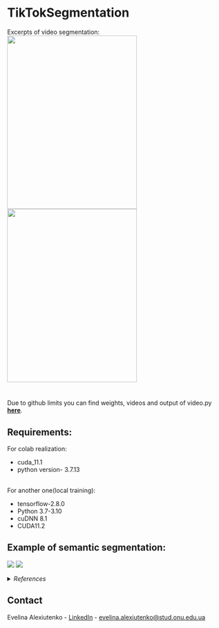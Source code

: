# TikTokSegmentation
Excerpts of video segmentation:
<br>
<img src="https://user-images.githubusercontent.com/58363847/162636948-80b51f6a-900c-4e12-86e4-b8c0dc05bf64.png"
     data-canonical src="https://gyazo.com/eb5c5741b6a9a16c692170a41a49c858.png" width="300" height="400" />
     <img src="https://user-images.githubusercontent.com/58363847/162636942-9c048301-3f0e-4984-893f-51079d7d9671.png"
     data-canonical src="https://gyazo.com/eb5c5741b6a9a16c692170a41a49c858.png" width="300" height="400" />
     <br>
     
#
Due to github limits you can find weights, videos and output of video.py <a href='https://drive.google.com/drive/folders/1-vT0hROEnDRzALuE5ZXLtXfbCdCWfPug?usp=sharing 
'><strong>here</strong></a>.
## Requirements:
For colab realization:<br>
* cuda_11.1 
* python version- 3.7.13
<br>
For another one(local training):
             	  
* tensorflow-2.8.0			
* Python 3.7-3.10
* cuDNN 8.1	
* CUDA11.2
## Example of semantic segmentation:
<p float="left">
  <img src="https://user-images.githubusercontent.com/58363847/162637297-5ec87709-2e17-4db3-8c06-a9facac0a8a9.png"/>
  <img src="https://user-images.githubusercontent.com/58363847/162637298-8ce9fb4c-70a0-44c5-9120-403d4a71b65f.png"/>
</p>
<details>
     <summary><em>References</em></summary>
  1. https://www.kaggle.com/datasets/tapakah68/segmentation-full-body-tiktok-dancing-dataset - TikTok full body segmentation dataset;
  
  2. https://www.youtube.com/watch?v=J_XSd_u_Yew&t=126s&ab_channel=DigitalSreeni - Semantic Segmentation;
  
  3. https://arxiv.org/abs/1505.04597 - U-Net;
  
  4. https://github.com/maxvfischer/keras-image-segmentation-loss-functions - Types of loss function for semantic segmentation;
  
  5. https://pycad.co/the-difference-between-dice-and-dice-loss/ - Dice metric ans dice loss;
  
  6. https://www.youtube.com/watch?v=qrL22HEaUGA&t=3840s&ab_channel=IdiotDeveloper - UNet Semantic Segmentation;
  <br>
     For solving GPU run out:
 
  7. https://www.youtube.com/watch?v=hHWkvEcDBO0&t=196s&ab_channel=AladdinPersson;
  
  8. https://stackoverflow.com/questions/36927607/how-can-i-solve-ran-out-of-gpu-memory-in-tensorflow;
  
  9. https://www.tensorflow.org/guide/gpu#limiting_gpu_memory_growth;
  
  10. https://stackoverflow.com/questions/60487683/why-am-i-getting-memory-allocation-error-even-on-batch-size-1;
  
  11. https://www.tensorflow.org/api_docs/python/tf/config/experimental/set_memory_growth;
  
  12. https://stackoverflow.com/questions/65385221/running-out-of-memory-so-quickly-tensorflow-gpu.
     </details>
## Contact

Evelina Alexiutenko - [LinkedIn](https://www.linkedin.com/in/evelina-alexiutenko-5527b21a7/) - evelina.alexiutenko@stud.onu.edu.ua
